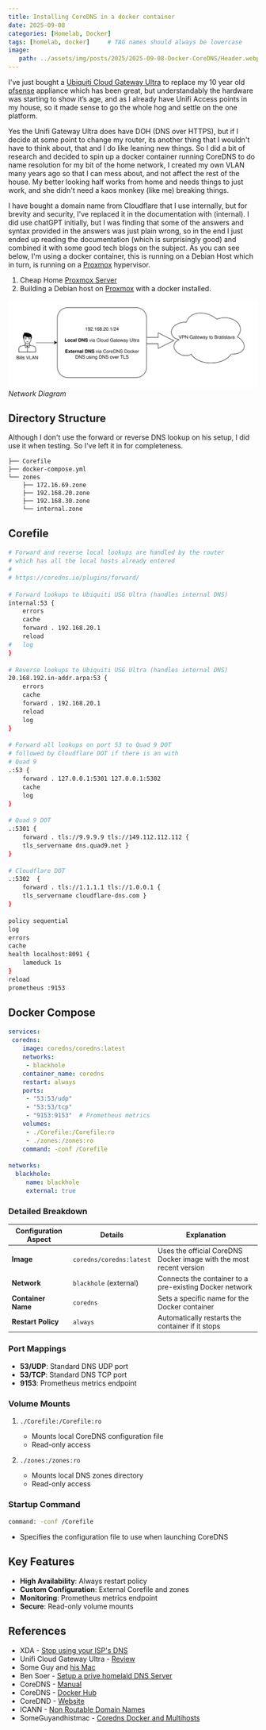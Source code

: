 ```yaml
---
title: Installing CoreDNS in a docker container
date: 2025-09-08
categories: [Homelab, Docker]
tags: [homelab, docker]     # TAG names should always be lowercase
image: 
   path: ../assets/img/posts/2025/2025-09-08-Docker-CoreDNS/Header.webp
---
```


I've just bought  a [Ubiquiti Cloud Gateway Ultra](https://www.amazon.com/Ubiquiti-Cloud-Gateway-Ultra-UCG-Ultra/dp/B0CWLKD9RP) to replace my 10 year old [pfsense](https://www.pfsense.org/) appliance which has been great, but understandably the hardware was starting to show it’s age, and as I already have Unifi Access points in my house, so it made sense to go the whole hog and settle on the one platform.

 Yes the Unifi Gateway Ultra does have DOH (DNS over HTTPS), but if I decide at some point to change my router, its another thing that I wouldn't have to think about, that and I do like leaning new things. So I did a bit of research and decided to spin up a docker container running CoreDNS to do name resolution for my bit of the home network, I created my own VLAN many years ago so that I can mess about, and not affect the rest of the house. My better looking half works from home and needs things to just work, and she didn't need a kaos monkey (like me) breaking things.

I have bought a domain name from Cloudflare that I use internally, but for brevity and security, I've replaced it in the documentation with (internal). I did use chatGPT initially, but I was finding that some of the answers and syntax provided in the answers was just plain wrong, so in the end I just ended up reading the documentation (which is surprisingly good) and combined it with some good tech blogs on the subject. As you can see below, I'm using a docker container, this is running on a Debian Host which in turn, is running on a [Proxmox](https://pve.proxmox.com/wiki/Main_Page) hypervisor.

1. Cheap Home [Proxmox Server](https://thebloody.cloud/posts/Cheap-Home-Proxmox-Server/)
2. Building a Debian host on [Proxmox](https://thebloody.cloud/posts/Debian-Host-On-Proxmox/) with a docker installed.

![Network Diagram](../assets/img/posts/2025/2025-09-08-Docker-CoreDNS/Network_Diagram.svg)_Network Diagram_

## Directory Structure

Although I don't use the forward or reverse DNS lookup on his setup, I did use it when testing. So I've left it in for completeness.

```text
├── Corefile
├── docker-compose.yml
└── zones
    ├── 172.16.69.zone
    ├── 192.168.20.zone
    ├── 192.168.30.zone
    └── internal.zone
```

## Corefile

```bash
# Forward and reverse local lookups are handled by the router
# which has all the local hosts already entered
#
# https://coredns.io/plugins/forward/

# Forward lookups to Ubiquiti USG Ultra (handles internal DNS)
internal:53 {
    errors
    cache
    forward . 192.168.20.1
    reload
#   log
}

# Reverse lookups to Ubiquiti USG Ultra (handles internal DNS)
20.168.192.in-addr.arpa:53 {
    errors
    cache
    forward . 192.168.20.1
    reload
    log
}

# Forward all lookups on port 53 to Quad 9 DOT
# followed by Cloudflare DOT if there is an with
# Quad 9
.:53 {
    forward . 127.0.0.1:5301 127.0.0.1:5302
    cache
    log
}

# Quad 9 DOT 
.:5301 {
    forward . tls://9.9.9.9 tls://149.112.112.112 {
    tls_servername dns.quad9.net }
}

# Cloudflare DOT
.:5302  {
    forward . tls://1.1.1.1 tls://1.0.0.1 {
    tls_servername cloudflare-dns.com }
}

policy sequential
log
errors 
cache
health localhost:8091 {
    lameduck 1s
}
reload
prometheus :9153
```

## Docker Compose

 ```yaml
 services:
  coredns:
     image: coredns/coredns:latest
     networks:
      - blackhole
     container_name: coredns
     restart: always
     ports:
      - "53:53/udp"
      - "53:53/tcp"
      - "9153:9153"  # Prometheus metrics
     volumes:
      - ./Corefile:/Corefile:ro
      - ./zones:/zones:ro
     command: -conf /Corefile

networks:
   blackhole:
      name: blackhole
      external: true
 ```

### Detailed Breakdown

| Configuration Aspect | Details | Explanation |
|---------------------|---------|-------------|
| **Image** | `coredns/coredns:latest` | Uses the official CoreDNS Docker image with the most recent version |
| **Network** | `blackhole` (external) | Connects the container to a pre-existing Docker network |
| **Container Name** | `coredns` | Sets a specific name for the Docker container |
| **Restart Policy** | `always` | Automatically restarts the container if it stops |

### Port Mappings

- **53/UDP**: Standard DNS UDP port
- **53/TCP**: Standard DNS TCP port
- **9153**: Prometheus metrics endpoint

### Volume Mounts

1. `./Corefile:/Corefile:ro`
   - Mounts local CoreDNS configuration file
   - Read-only access

2. `./zones:/zones:ro`
   - Mounts local DNS zones directory
   - Read-only access

### Startup Command

```bash
command: -conf /Corefile
```

- Specifies the configuration file to use when launching CoreDNS

## Key Features

- **High Availability**: Always restart policy
- **Custom Configuration**: External Corefile and zones
- **Monitoring**: Prometheus metrics endpoint
- **Secure**: Read-only volume mounts

## References

- XDA - [Stop using your ISP's DNS](https://www.xda-developers.com/please-stop-using-your-isps-dns/)
- Unifi Cloud Gateway Ultra - [Review](https://lazyadmin.nl/network/unifi-cloud-gateway-ultra/)
- Some Guy and [his Mac](https://www.someguyandhismac.com/posts/corends-docker-multihosts/)
- Ben Soer - [Setup a prive homelald DNS Server](https://medium.com/@bensoer/setup-a-private-homelab-dns-server-using-coredns-and-docker-edcfdded841a)
- CoreDNS - [Manual](https://coredns.io/manual/toc/)
- CoreDNS - [Docker Hub](https://hub.docker.com/r/coredns/coredns/)
- CoreDND -  [Website](https://coredns.io/)
- ICANN - [Non Routable Domain Names](https://www.icann.org/en/board-activities-and-meetings/materials/approved-resolutions-special-meeting-of-the-icann-board-29-07-2024-en#section2.a)
- SomeGuyandhistmac - [Coredns Docker and Multihosts](https://someguyandhismac.com/posts/corends-docker-multihosts/)
